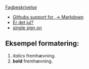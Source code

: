  [Fagbeskrivelse](https://odin.sdu.dk/sitecore/index.php?a=fagbesk&id=111413&lang=da)
- [Githubs support for
,→ Markdown](https://docs.github.com/en/get-started/writing-on-github/getting-started-with-writing-and-formatting-on-github/basic-writing-and-formatting-syntax)
- [Er det jul?](https://isitchristmas.com)
- [single sign on](https://sso.sdu.dk/?ticket=ST-662834-irjwgtVBAsQLNvrN2gK7RcehPcdR96xjC6yekeDSnACB3DvSXY)
## Eksempel formatering:
1. *italics* fremhævning.
2. **bold** fremhævning.
